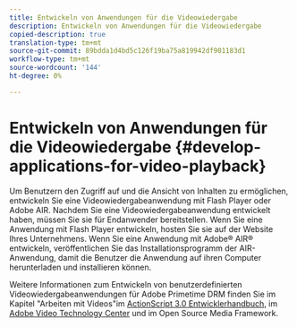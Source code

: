 ```yaml
---
title: Entwickeln von Anwendungen für die Videowiedergabe
description: Entwickeln von Anwendungen für die Videowiedergabe
copied-description: true
translation-type: tm+mt
source-git-commit: 89bdda1d4bd5c126f19ba75a819942df901183d1
workflow-type: tm+mt
source-wordcount: '144'
ht-degree: 0%

---
```



# Entwickeln von Anwendungen für die Videowiedergabe {#develop-applications-for-video-playback}

Um Benutzern den Zugriff auf und die Ansicht von Inhalten zu ermöglichen, entwickeln Sie eine Videowiedergabeanwendung mit Flash Player oder Adobe AIR. Nachdem Sie eine Videowiedergabeanwendung entwickelt haben, müssen Sie sie für Endanwender bereitstellen. Wenn Sie eine Anwendung mit Flash Player entwickeln, hosten Sie sie auf der Website Ihres Unternehmens. Wenn Sie eine Anwendung mit Adobe® AIR® entwickeln, veröffentlichen Sie das Installationsprogramm der AIR-Anwendung, damit die Benutzer die Anwendung auf ihren Computer herunterladen und installieren können.

Weitere Informationen zum Entwickeln von benutzerdefinierten Videowiedergabeanwendungen für Adobe Primetime DRM finden Sie im Kapitel &quot;Arbeiten mit Videos&quot;im [ActionScript 3.0 Entwicklerhandbuch](https://help.adobe.com/en_US/as3/dev/WS9936fa0d5984e93b3f4f38ec1272a447844-8000.html), im [Adobe Video Technology Center](https://www.adobe.com/devnet/video/) und im Open Source Media Framework.